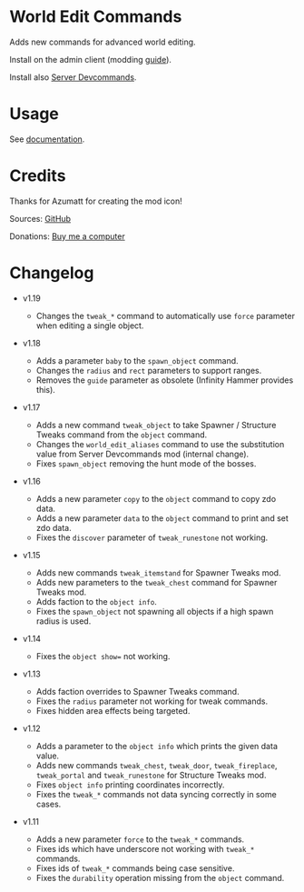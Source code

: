 # World Edit Commands

Adds new commands for advanced world editing.

Install on the admin client (modding [guide](https://youtu.be/L9ljm2eKLrk)).

Install also [Server Devcommands](https://valheim.thunderstore.io/package/JereKuusela/Server_devcommands/).

# Usage

See [documentation](https://github.com/JereKuusela/valheim-world_edit_commands/blob/main/README.md).

# Credits

Thanks for Azumatt for creating the mod icon!

Sources: [GitHub](https://github.com/JereKuusela/valheim-world_edit_commands)

Donations: [Buy me a computer](https://www.buymeacoffee.com/jerekuusela)

# Changelog

- v1.19
	- Changes the `tweak_*` command to automatically use `force` parameter when editing a single object.

- v1.18
	- Adds a parameter `baby` to the `spawn_object` command.
	- Changes the `radius` and `rect` parameters to support ranges.
	- Removes the `guide` parameter as obsolete (Infinity Hammer provides this).

- v1.17
	- Adds a new command `tweak_object` to take Spawner / Structure Tweaks command from the `object` command.
	- Changes the `world_edit_aliases` command to use the substitution value from Server Devcommands mod (internal change).
	- Fixes `spawn_object` removing the hunt mode of the bosses.

- v1.16
	- Adds a new parameter `copy` to the `object` command to copy zdo data.
	- Adds a new parameter `data` to the `object` command to print and set zdo data.
	- Fixes the `discover` parameter of `tweak_runestone` not working.

- v1.15
	- Adds new commands `tweak_itemstand` for Spawner Tweaks mod.
	- Adds new parameters to the `tweak_chest` command for Spawner Tweaks mod.
	- Adds faction to the `object info`.
	- Fixes the `spawn_object` not spawning all objects if a high spawn radius is used.

- v1.14
	- Fixes the `object show=` not working.

- v1.13
	- Adds faction overrides to Spawner Tweaks command.
	- Fixes the `radius` parameter not working for tweak commands.
	- Fixes hidden area effects being targeted.

- v1.12
	- Adds a parameter to the `object info` which prints the given data value.
	- Adds new commands `tweak_chest`, `tweak_door`, `tweak_fireplace`, `tweak_portal` and `tweak_runestone` for Structure Tweaks mod.
	- Fixes `object info` printing coordinates incorrectly.
	- Fixes the `tweak_*` commands not data syncing correctly in some cases.

- v1.11
	- Adds a new parameter `force` to the `tweak_*` commands.
	- Fixes ids which have underscore not working with `tweak_*` commands.
	- Fixes ids of `tweak_*` commands being case sensitive.
	- Fixes the `durability` operation missing from the `object` command.
